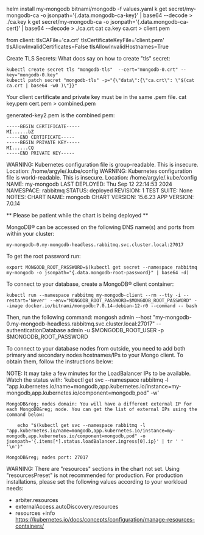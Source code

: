 helm install my-mongodb bitnami/mongodb -f values.yaml
k get secret/my-mongodb-ca -o jsonpath='{.data.mongodb-ca-key}' | base64 --decode > ./ca.key
k get secret/my-mongodb-ca -o jsonpath='{.data.mongodb-ca-cert}' | base64 --decode > ./ca.crt
cat ca.key ca.crt > client.pem

from client:
tlsCAFile='ca.crt'
tlsCertificateKeyFile='client.pem'
tlsAllowInvalidCertificates=False
tlsAllowInvalidHostnames=True

Create TLS Secrets:
What docs say on how to create "tls" secret:
```
kubectl create secret tls "mongodb-tls"  --cert="mongodb-0.crt" --key="mongodb-0.key"
kubectl patch secret "mongodb-tls" -p="{\"data\":{\"ca.crt\": \"$(cat ca.crt | base64 -w0 )\"}}"
```

Your client certificate and private key must be in the same .pem file.
cat key.pem cert.pem > combined.pem

generated-key2.pem is the combined pem:
```
-----BEGIN CERTIFICATE-----
MI......bZ
-----END CERTIFICATE-----
-----BEGIN PRIVATE KEY-----
MI......CQ
-----END PRIVATE KEY-----
```



WARNING: Kubernetes configuration file is group-readable. This is insecure. Location: /home/argyle/.kube/config
WARNING: Kubernetes configuration file is world-readable. This is insecure. Location: /home/argyle/.kube/config
NAME: my-mongodb
LAST DEPLOYED: Thu Sep 12 22:14:53 2024
NAMESPACE: rabbitmq
STATUS: deployed
REVISION: 1
TEST SUITE: None
NOTES:
CHART NAME: mongodb
CHART VERSION: 15.6.23
APP VERSION: 7.0.14

** Please be patient while the chart is being deployed **

MongoDB&reg; can be accessed on the following DNS name(s) and ports from within your cluster:

    my-mongodb-0.my-mongodb-headless.rabbitmq.svc.cluster.local:27017

To get the root password run:

    export MONGODB_ROOT_PASSWORD=$(kubectl get secret --namespace rabbitmq my-mongodb -o jsonpath="{.data.mongodb-root-password}" | base64 -d)

To connect to your database, create a MongoDB&reg; client container:

    kubectl run --namespace rabbitmq my-mongodb-client --rm --tty -i --restart='Never' --env="MONGODB_ROOT_PASSWORD=$MONGODB_ROOT_PASSWORD" --image docker.io/bitnami/mongodb:7.0.14-debian-12-r0 --command -- bash

Then, run the following command:
    mongosh admin --host "my-mongodb-0.my-mongodb-headless.rabbitmq.svc.cluster.local:27017" --authenticationDatabase admin -u $MONGODB_ROOT_USER -p $MONGODB_ROOT_PASSWORD

To connect to your database nodes from outside, you need to add both primary and secondary nodes hostnames/IPs to your Mongo client. To obtain them, follow the instructions below:

  NOTE: It may take a few minutes for the LoadBalancer IPs to be available.
        Watch the status with: 'kubectl get svc --namespace rabbitmq -l "app.kubernetes.io/name=mongodb,app.kubernetes.io/instance=my-mongodb,app.kubernetes.io/component=mongodb,pod" -w'

    MongoDB&reg; nodes domain: You will have a different external IP for each MongoDB&reg; node. You can get the list of external IPs using the command below:

        echo "$(kubectl get svc --namespace rabbitmq -l "app.kubernetes.io/name=mongodb,app.kubernetes.io/instance=my-mongodb,app.kubernetes.io/component=mongodb,pod" -o jsonpath='{.items[*].status.loadBalancer.ingress[0].ip}' | tr ' ' '\n')"

    MongoDB&reg; nodes port: 27017

WARNING: There are "resources" sections in the chart not set. Using "resourcesPreset" is not recommended for production. For production installations, please set the following values according to your workload needs:
  - arbiter.resources
  - externalAccess.autoDiscovery.resources
  - resources
+info https://kubernetes.io/docs/concepts/configuration/manage-resources-containers/